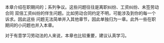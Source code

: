 
本章介绍在职期间的；系列争议。这些问题往往是离职纠纷、工资纠纷、未签劳动合同 双倍工资纠纷的伴生问题。比如劳动合同约定不明，可能涉及到你的每一个诉求。因此这些 问题无法简单并入其他章节，因此单独归为一章。此外一些在职期间的小问题也并入本章。

对于有意学习劳动法的人来说，本章也比较重要，建议认真学习。